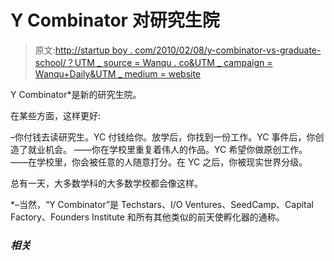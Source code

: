 # Y Combinator 对研究生院

> 原文:[http://startup boy . com/2010/02/08/y-combinator-vs-graduate-school/？UTM _ source = Wanqu . co&UTM _ campaign = Wanqu+Daily&UTM _ medium = website](http://startupboy.com/2010/02/08/y-combinator-vs-graduate-school/?utm_source=wanqu.co&utm_campaign=Wanqu+Daily&utm_medium=website)

Y Combinator*是新的研究生院。

在某些方面，这样更好:

–你付钱去读研究生。YC 付钱给你。放学后，你找到一份工作。YC 事件后，你创造了就业机会。
——你在学校里重复着伟人的作品。YC 希望你做原创工作。
——在学校里，你会被任意的人随意打分。在 YC 之后，你被现实世界分级。

总有一天，大多数学科的大多数学校都会像这样。

*–当然，“Y Combinator”是 Techstars、I/O Ventures、SeedCamp、Capital Factory、Founders Institute 和所有其他类似的前天使孵化器的通称。

### *相关*